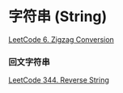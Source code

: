 # 字符串 (String)



[LeetCode 6. Zigzag Conversion](https://leetcode.com/problems/zigzag-conversion/)


### 回文字符串

[LeetCode 344. Reverse String](https://leetcode.com/problems/reverse-string/)
